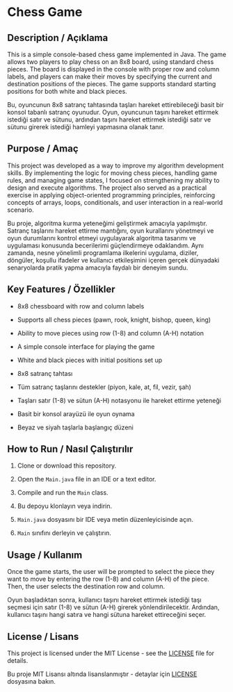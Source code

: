 # Chess Game

## Description / Açıklama
This is a simple console-based chess game implemented in Java. The game allows two players to play chess on an 8x8 board,
 using standard chess pieces. The board is displayed in the console with proper row and column labels, and players can make their moves by 
specifying the current and destination positions of the pieces. The game supports standard starting positions for both white and black pieces.

Bu, oyuncunun 8x8 satranç tahtasında taşları hareket ettirebileceği basit bir konsol tabanlı satranç oyunudur. 
Oyun, oyuncunun taşını hareket ettirmek istediği satır ve sütunu, ardından taşını hareket ettirmek istediği satır ve sütunu girerek istediği hamleyi yapmasına olanak tanır.

## Purpose / Amaç
This project was developed as a way to improve my algorithm development skills. By implementing the logic for moving chess pieces,
 handling game rules, and managing game states, I focused on strengthening my ability to design and execute algorithms.
 The project also served as a practical exercise in applying object-oriented programming principles, reinforcing concepts of arrays, loops, conditionals, and user interaction in a real-world scenario.

Bu proje, algoritma kurma yeteneğimi geliştirmek amacıyla yapılmıştır. Satranç taşlarını hareket ettirme mantığını, 
oyun kurallarını yönetmeyi ve oyun durumlarını kontrol etmeyi uygulayarak algoritma tasarımı ve uygulaması konusunda becerilerimi güçlendirmeye odaklandım.
 Aynı zamanda, nesne yönelimli programlama ilkelerini uygulama, diziler, döngüler, 
koşullu ifadeler ve kullanıcı etkileşimini içeren gerçek dünyadaki senaryolarda pratik yapma amacıyla faydalı bir deneyim sundu.

## Key Features / Özellikler
- 8x8 chessboard with row and column labels
- Supports all chess pieces (pawn, rook, knight, bishop, queen, king)
- Ability to move pieces using row (1-8) and column (A-H) notation
- A simple console interface for playing the game
- White and black pieces with initial positions set up

- 8x8 satranç tahtası
- Tüm satranç taşlarını destekler (piyon, kale, at, fil, vezir, şah)
- Taşları satır (1-8) ve sütun (A-H) notasyonu ile hareket ettirme yeteneği
- Basit bir konsol arayüzü ile oyun oynama
- Beyaz ve siyah taşlarla başlangıç düzeni

## How to Run / Nasıl Çalıştırılır
1. Clone or download this repository.
2. Open the `Main.java` file in an IDE or a text editor.
3. Compile and run the `Main` class.

1. Bu depoyu klonlayın veya indirin.
2. `Main.java` dosyasını bir IDE veya metin düzenleyicisinde açın.
3. `Main` sınıfını derleyin ve çalıştırın.

## Usage / Kullanım
Once the game starts, the user will be prompted to select the piece they want to move by entering the row (1-8) and column (A-H) of the piece.
 Then, the user selects the destination row and column.

Oyun başladıktan sonra, kullanıcı taşını hareket ettirmek istediği taşı seçmesi için satır (1-8) ve sütun (A-H) girerek yönlendirilecektir.
 Ardından, kullanıcı taşını hangi satıra ve hangi sütuna hareket ettireceğini seçer.

## License / Lisans
This project is licensed under the MIT License - see the [LICENSE](LICENSE) file for details.

Bu proje MIT Lisansı altında lisanslanmıştır - detaylar için [LICENSE](LICENSE) dosyasına bakın.
